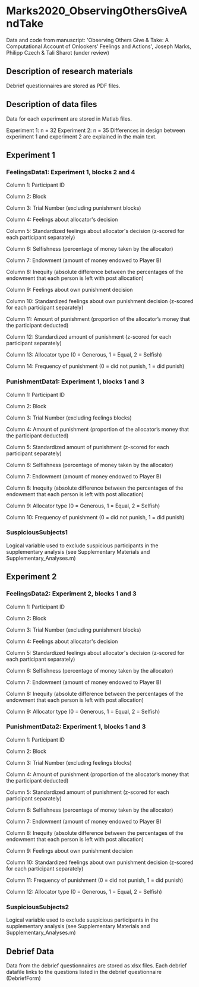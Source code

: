 # Marks2020_ObservingOthersGiveAndTake
Data and code from manuscript: 'Observing Others Give &amp; Take: A Computational Account of Onlookers’ Feelings and Actions', Joseph Marks, Philipp Czech & Tali Sharot (under review)

## Description of research materials

Debrief questionnaires are stored as PDF files.

## Description of data files

Data for each experiment are stored in Matlab files. 

Experiment 1: n = 32 
Experiment 2: n = 35
Differences in design between experiment 1 and experiment 2 are explained in the main text.

## Experiment 1

### FeelingsData1: Experiment 1, blocks 2 and 4

Column 1: Participant ID

Column 2: Block  
  
Column 3: Trial Number (excluding punishment blocks)

Column 4: Feelings about allocator's decision

Column 5: Standardized feelings about allocator's decision (z-scored for each participant separately)

Column 6: Selfishness (percentage of money taken by the allocator)

Column 7: Endowment (amount of money endowed to Player B)

Column 8: Inequity (absolute difference between the percentages of the endowment that each person is left with post allocation)

Column 9: Feelings about own punishment decision

Column 10: Standardized feelings about own punishment decision (z-scored for each participant separately)

Column 11: Amount of punishment (proportion of the allocator’s money that the participant deducted)

Column 12: Standardized amount of punishment (z-scored for each participant separately)

Column 13: Allocator type (0 = Generous, 1 = Equal, 2 = Selfish)

Column 14: Frequency of punishment (0 = did not punish, 1 = did punish)

### PunishmentData1: Experiment 1, blocks 1 and 3

Column 1: Participant ID

Column 2: Block  
  
Column 3: Trial Number (excluding feelings blocks)

Column 4: Amount of punishment (proportion of the allocator’s money that the participant deducted)

Column 5: Standardized amount of punishment (z-scored for each participant separately)

Column 6: Selfishness (percentage of money taken by the allocator)

Column 7: Endowment (amount of money endowed to Player B)

Column 8: Inequity (absolute difference between the percentages of the endowment that each person is left with post allocation)

Column 9: Allocator type (0 = Generous, 1 = Equal, 2 = Selfish)

Column 10: Frequency of punishment (0 = did not punish, 1 = did punish)

### SuspiciousSubjects1

Logical variable used to exclude suspicious participants in the supplementary analysis (see Supplementary Materials and Supplementary_Analyses.m) 

## Experiment 2

### FeelingsData2: Experiment 2, blocks 1 and 3

Column 1: Participant ID

Column 2: Block  
  
Column 3: Trial Number (excluding punishment blocks)

Column 4: Feelings about allocator's decision

Column 5: Standardized feelings about allocator's decision (z-scored for each participant separately)

Column 6: Selfishness (percentage of money taken by the allocator)

Column 7: Endowment (amount of money endowed to Player B)

Column 8: Inequity (absolute difference between the percentages of the endowment that each person is left with post allocation)

Column 9: Allocator type (0 = Generous, 1 = Equal, 2 = Selfish)

### PunishmentData2: Experiment 1, blocks 1 and 3

Column 1: Participant ID

Column 2: Block  
  
Column 3: Trial Number (excluding feelings blocks)

Column 4: Amount of punishment (proportion of the allocator’s money that the participant deducted)

Column 5: Standardized amount of punishment (z-scored for each participant separately)

Column 6: Selfishness (percentage of money taken by the allocator)

Column 7: Endowment (amount of money endowed to Player B)

Column 8: Inequity (absolute difference between the percentages of the endowment that each person is left with post allocation)

Column 9: Feelings about own punishment decision

Column 10: Standardized feelings about own punishment decision (z-scored for each participant separately)

Column 11: Frequency of punishment (0 = did not punish, 1 = did punish)

Column 12: Allocator type (0 = Generous, 1 = Equal, 2 = Selfish)

### SuspiciousSubjects2

Logical variable used to exclude suspicious participants in the supplementary analysis (see Supplementary Materials and Supplementary_Analyses.m) 

## Debrief Data

Data from the debrief questionnaires are stored as xlsx files. Each debrief datafile links to the questions listed in the debrief questionnaire (DebriefForm)
